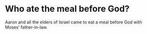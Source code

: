 # Who ate the meal before God?

Aaron and all the elders of Israel came to eat a meal before God with Moses’ father-in-law.
